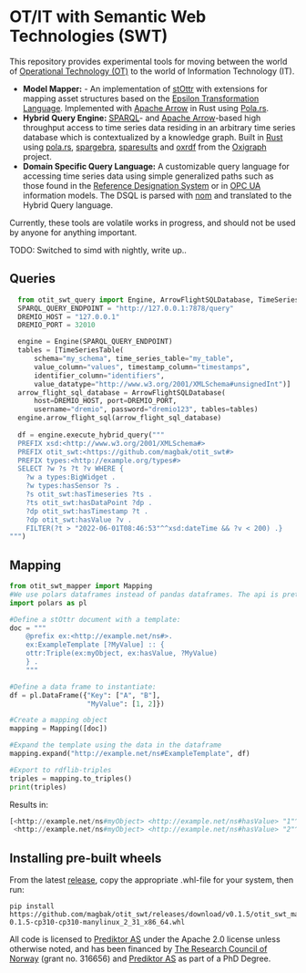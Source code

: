 # OT/IT with Semantic Web Technologies (SWT)
This repository provides experimental tools for moving between the world of [Operational Technology (OT)](https://en.wikipedia.org/wiki/Operational_technology) to the world of Information Technology (IT).  

- __Model Mapper:__ - An implementation of [stOttr](https://dev.spec.ottr.xyz/stOTTR/) with extensions for mapping asset structures based on the [Epsilon Transformation Language](https://www.eclipse.org/epsilon/doc/etl/). Implemented with [Apache Arrow](https://arrow.apache.org/) in Rust using [Pola.rs](https://www.pola.rs/).  
- __Hybrid Query Engine:__ [SPARQL](https://www.w3.org/TR/sparql11-overview/)- and [Apache Arrow](https://arrow.apache.org/)-based high throughput access to time series data residing in an arbitrary time series database which is contextualized by a knowledge graph. Built in [Rust](https://www.rust-lang.org/) using [pola.rs](https://www.pola.rs/), [spargebra](https://docs.rs/spargebra/latest/spargebra/), [sparesults](https://docs.rs/sparesults/0.1.1/sparesults/) and [oxrdf](https://docs.rs/oxrdf/latest/oxrdf/) from the [Oxigraph](https://github.com/oxigraph/oxigraph) project.  
- __Domain Specific Query Language:__ A customizable query language for accessing time series data using simple generalized paths such as those found in the [Reference Designation System](https://www.iso.org/standard/82229.html) or in [OPC UA](https://opcfoundation.org/about/opc-technologies/opc-ua/) information models. The DSQL is parsed with [nom](https://docs.rs/nom/latest/nom/) and translated to the Hybrid Query language.

Currently, these tools are volatile works in progress, and should not be used by anyone for anything important. 

TODO: Switched to simd with nightly, write up.. 
## Queries
```python
  from otit_swt_query import Engine, ArrowFlightSQLDatabase, TimeSeriesTable
  SPARQL_QUERY_ENDPOINT = "http://127.0.0.1:7878/query"
  DREMIO_HOST = "127.0.0.1"
  DREMIO_PORT = 32010

  engine = Engine(SPARQL_QUERY_ENDPOINT)
  tables = [TimeSeriesTable(
      schema="my_schema", time_series_table="my_table",
      value_column="values", timestamp_column="timestamps", 
      identifier_column="identifiers",
      value_datatype="http://www.w3.org/2001/XMLSchema#unsignedInt")]
  arrow_flight_sql_database = ArrowFlightSQLDatabase(
      host=DREMIO_HOST, port=DREMIO_PORT, 
      username="dremio", password="dremio123", tables=tables)
  engine.arrow_flight_sql(arrow_flight_sql_database)
  
  df = engine.execute_hybrid_query("""
  PREFIX xsd:<http://www.w3.org/2001/XMLSchema#>
  PREFIX otit_swt:<https://github.com/magbak/otit_swt#>
  PREFIX types:<http://example.org/types#>
  SELECT ?w ?s ?t ?v WHERE {
    ?w a types:BigWidget .
    ?w types:hasSensor ?s .
    ?s otit_swt:hasTimeseries ?ts .
    ?ts otit_swt:hasDataPoint ?dp .
    ?dp otit_swt:hasTimestamp ?t .
    ?dp otit_swt:hasValue ?v .
    FILTER(?t > "2022-06-01T08:46:53"^^xsd:dateTime && ?v < 200) .}
""")
```

## Mapping
```python
from otit_swt_mapper import Mapping
#We use polars dataframes instead of pandas dataframes. The api is pretty similar.
import polars as pl

#Define a stOttr document with a template:
doc = """
    @prefix ex:<http://example.net/ns#>.
    ex:ExampleTemplate [?MyValue] :: {
    ottr:Triple(ex:myObject, ex:hasValue, ?MyValue)
    } .
    """

#Define a data frame to instantiate:
df = pl.DataFrame({"Key": ["A", "B"],
                   "MyValue": [1, 2]})

#Create a mapping object
mapping = Mapping([doc])

#Expand the template using the data in the dataframe
mapping.expand("http://example.net/ns#ExampleTemplate", df)

#Export to rdflib-triples
triples = mapping.to_triples()
print(triples)
```

Results in:
```python
[<http://example.net/ns#myObject> <http://example.net/ns#hasValue> "1"^^<http://www.w3.org/2001/XMLSchema#long>, 
 <http://example.net/ns#myObject> <http://example.net/ns#hasValue> "2"^^<http://www.w3.org/2001/XMLSchema#long>]
```

## Installing pre-built wheels
From the latest [release](https://github.com/magbak/otit_swt/releases), copy the appropriate .whl-file for your system, then run:
```shell
pip install https://github.com/magbak/otit_swt/releases/download/v0.1.5/otit_swt_mapper-0.1.5-cp310-cp310-manylinux_2_31_x86_64.whl
```

All code is licensed to [Prediktor AS](https://www.prediktor.com/) under the Apache 2.0 license unless otherwise noted, and has been financed by [The Research Council of Norway](https://www.forskningsradet.no/en/) (grant no. 316656) and [Prediktor AS](https://www.prediktor.com/) as part of a PhD Degree.  